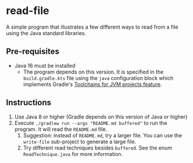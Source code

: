 # read-file

A simple program that illustrates a few different ways to read from a file using the Java standard libraries.

## Pre-requisites

* Java 16 must be installed
  * The program depends on this version. It is specified in the `build.gradle.kts` file using the `java` configuration
    block which implements Gradle's [Toolchains for JVM projects feature](https://docs.gradle.org/current/userguide/toolchains.html). 

## Instructions

1. Use Java 8 or higher (Gradle depends on this version of Java or higher)
1. Execute `./gradlew run --args "README.md buffered"` to run the program. It will read the `README.md` file.
    1. Suggestion: instead of `README.md`, try a larger file. You can use the `write-file` sub-project to generate a
       large file.
    1. Try different read techniques besides `buffered`. See the enum `ReadTechnique.java` for more information.

